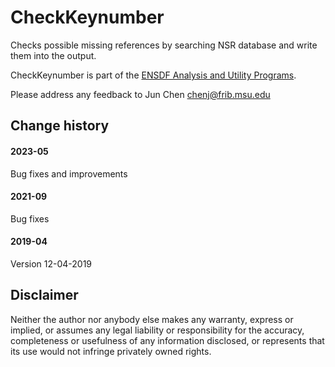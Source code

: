 # CheckKeynumber
Checks possible missing references by searching NSR database and write them into the output. 

CheckKeynumber is part of the [ENSDF Analysis and Utility Programs](https://nds.iaea.org/public/ensdf_pgm/).

Please address any feedback to Jun Chen chenj@frib.msu.edu

## Change history

#### 2023-05
Bug fixes and improvements

#### 2021-09
Bug fixes

#### 2019-04
Version 12-04-2019

## Disclaimer

Neither the author nor anybody else makes any warranty, express or implied, or assumes any legal liability or responsibility for the accuracy, completeness or usefulness of any information disclosed, or represents that its use would not infringe privately owned rights.
